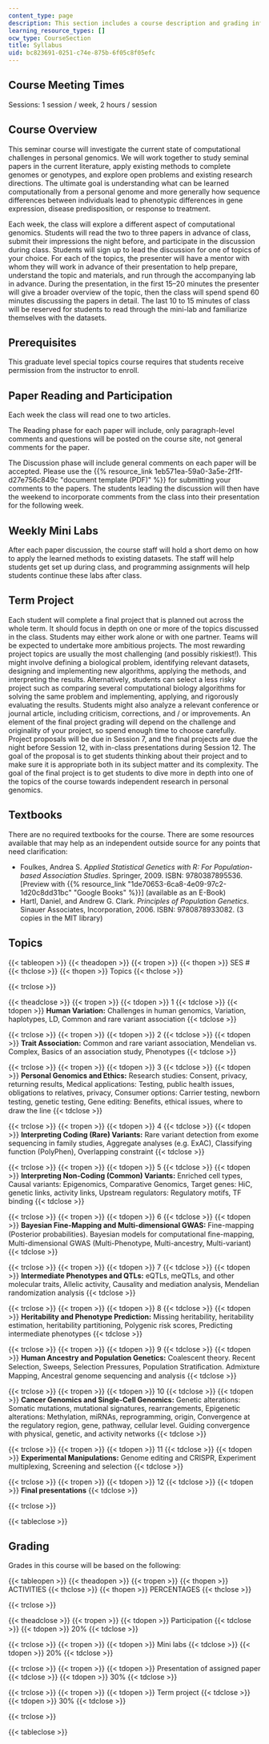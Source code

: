 ```yaml
---
content_type: page
description: This section includes a course description and grading information.
learning_resource_types: []
ocw_type: CourseSection
title: Syllabus
uid: bc823691-0251-c74e-875b-6f05c8f05efc
---
```


Course Meeting Times
--------------------

Sessions: 1 session / week, 2 hours / session

Course Overview
---------------

This seminar course will investigate the current state of computational challenges in personal genomics. We will work together to study seminal papers in the current literature, apply existing methods to complete genomes or genotypes, and explore open problems and existing research directions. The ultimate goal is understanding what can be learned computationally from a personal genome and more generally how sequence differences between individuals lead to phenotypic differences in gene expression, disease predisposition, or response to treatment.

Each week, the class will explore a different aspect of computational genomics. Students will read the two to three papers in advance of class, submit their impressions the night before, and participate in the discussion during class. Students will sign up to lead the discussion for one of topics of your choice. For each of the topics, the presenter will have a mentor with whom they will work in advance of their presentation to help prepare, understand the topic and materials, and run through the accompanying lab in advance. During the presentation, in the first 15–20 minutes the presenter will give a broader overview of the topic, then the class will spend spend 60 minutes discussing the papers in detail. The last 10 to 15 minutes of class will be reserved for students to read through the mini-lab and familiarize themselves with the datasets.

Prerequisites
-------------

This graduate level special topics course requires that students receive permission from the instructor to enroll.

Paper Reading and Participation
-------------------------------

Each week the class will read one to two articles.

The Reading phase for each paper will include, only paragraph-level comments and questions will be posted on the course site, not general comments for the paper.

The Discussion phase will include general comments on each paper will be accepted. Please use the {{% resource_link 1eb571ea-59a0-3a5e-2f1f-d27e756c849c "document template (PDF)" %}} for submitting your comments to the papers. The students leading the discussion will then have the weekend to incorporate comments from the class into their presentation for the following week.

Weekly Mini Labs
----------------

After each paper discussion, the course staff will hold a short demo on how to apply the learned methods to existing datasets. The staff will help students get set up during class, and programming assignments will help students continue these labs after class.

Term Project
------------

Each student will complete a final project that is planned out across the whole term. It should focus in depth on one or more of the topics discussed in the class. Students may either work alone or with one partner. Teams will be expected to undertake more ambitious projects. The most rewarding project topics are usually the most challenging (and possibly riskiest!). This might involve defining a biological problem, identifying relevant datasets, designing and implementing new algorithms, applying the methods, and interpreting the results. Alternatively, students can select a less risky project such as comparing several computational biology algorithms for solving the same problem and implementing, applying, and rigorously evaluating the results. Students might also analyze a relevant conference or journal article, including criticism, corrections, and / or improvements. An element of the final project grading will depend on the challenge and originality of your project, so spend enough time to choose carefully. Project proposals will be due in Session 7, and the final projects are due the night before Session 12, with in-class presentations during Session 12. The goal of the proposal is to get students thinking about their project and to make sure it is appropriate both in its subject matter and its complexity. The goal of the final project is to get students to dive more in depth into one of the topics of the course towards independent research in personal genomics.

Textbooks
---------

There are no required textbooks for the course. There are some resources available that may help as an independent outside source for any points that need clarification:

*   Foulkes, Andrea S. _Applied Statistical Genetics with R: For Population-based Association Studies_. Springer, 2009. ISBN: 9780387895536. \[Preview with {{% resource_link "1de70653-6ca8-4e09-97c2-1d20c8dd31bc" "Google Books" %}}\] (available as an E-Book)
*   Hartl, Daniel, and Andrew G. Clark. _Principles of Population Genetics_. Sinauer Associates, Incorporation, 2006. ISBN: 9780878933082. (3 copies in the MIT library)

Topics
------

{{< tableopen >}}
{{< theadopen >}}
{{< tropen >}}
{{< thopen >}}
SES #
{{< thclose >}}
{{< thopen >}}
Topics
{{< thclose >}}

{{< trclose >}}

{{< theadclose >}}
{{< tropen >}}
{{< tdopen >}}
1
{{< tdclose >}}
{{< tdopen >}}
**Human Variation:** Challenges in human genomics, Variation, haplotypes, LD, Common and rare variant association
{{< tdclose >}}

{{< trclose >}}
{{< tropen >}}
{{< tdopen >}}
2
{{< tdclose >}}
{{< tdopen >}}
**Trait Association:** Common and rare variant association, Mendelian vs. Complex, Basics of an association study, Phenotypes
{{< tdclose >}}

{{< trclose >}}
{{< tropen >}}
{{< tdopen >}}
3
{{< tdclose >}}
{{< tdopen >}}
**Personal Genomics and Ethics:** Research studies: Consent, privacy, returning results, Medical applications: Testing, public health issues, obligations to relatives, privacy, Consumer options: Carrier testing, newborn testing, genetic testing, Gene editing: Beneﬁts, ethical issues, where to draw the line
{{< tdclose >}}

{{< trclose >}}
{{< tropen >}}
{{< tdopen >}}
4
{{< tdclose >}}
{{< tdopen >}}
**Interpreting Coding (Rare) Variants:** Rare variant detection from exome sequencing in family studies, Aggregate analyses (e.g. ExAC), Classifying function (PolyPhen), Overlapping constraint
{{< tdclose >}}

{{< trclose >}}
{{< tropen >}}
{{< tdopen >}}
5
{{< tdclose >}}
{{< tdopen >}}
**Interpreting Non-Coding (Common) Variants:** Enriched cell types, Causal variants: Epigenomics, Comparative Genomics, Target genes: HiC, genetic links, activity links, Upstream regulators: Regulatory motifs, TF binding
{{< tdclose >}}

{{< trclose >}}
{{< tropen >}}
{{< tdopen >}}
6
{{< tdclose >}}
{{< tdopen >}}
**Bayesian Fine-Mapping and Multi-dimensional GWAS:** Fine-mapping (Posterior probabilities). Bayesian models for computational ﬁne-mapping, Multi-dimensional GWAS (Multi-Phenotype, Multi-ancestry, Multi-variant)
{{< tdclose >}}

{{< trclose >}}
{{< tropen >}}
{{< tdopen >}}
7
{{< tdclose >}}
{{< tdopen >}}
**Intermediate Phenotypes and QTLs:** eQTLs, meQTLs, and other molecular traits, Allelic activity, Causality and mediation analysis, Mendelian randomization analysis
{{< tdclose >}}

{{< trclose >}}
{{< tropen >}}
{{< tdopen >}}
8
{{< tdclose >}}
{{< tdopen >}}
**Heritability and Phenotype Prediction:** Missing heritability, heritability estimation, heritability partitioning, Polygenic risk scores, Predicting intermediate phenotypes
{{< tdclose >}}

{{< trclose >}}
{{< tropen >}}
{{< tdopen >}}
9
{{< tdclose >}}
{{< tdopen >}}
**Human Ancestry and Population Genetics:** Coalescent theory. Recent Selection, Sweeps, Selection Pressures, Population Stratiﬁcation. Admixture Mapping, Ancestral genome sequencing and analysis
{{< tdclose >}}

{{< trclose >}}
{{< tropen >}}
{{< tdopen >}}
10
{{< tdclose >}}
{{< tdopen >}}
**Cancer Genomics and Single-Cell Genomics:** Genetic alterations: Somatic mutations, mutational signatures, rearrangements, Epigenetic alterations: Methylation, miRNAs, reprogramming, origin, Convergence at the regulatory region, gene, pathway, cellular level. Guiding convergence with physical, genetic, and activity networks
{{< tdclose >}}

{{< trclose >}}
{{< tropen >}}
{{< tdopen >}}
11
{{< tdclose >}}
{{< tdopen >}}
**Experimental Manipulations:** Genome editing and CRISPR, Experiment multiplexing, Screening and selection
{{< tdclose >}}

{{< trclose >}}
{{< tropen >}}
{{< tdopen >}}
12
{{< tdclose >}}
{{< tdopen >}}
**Final presentations**
{{< tdclose >}}

{{< trclose >}}

{{< tableclose >}}

Grading
-------

Grades in this course will be based on the following:

{{< tableopen >}}
{{< theadopen >}}
{{< tropen >}}
{{< thopen >}}
ACTIVITIES
{{< thclose >}}
{{< thopen >}}
PERCENTAGES
{{< thclose >}}

{{< trclose >}}

{{< theadclose >}}
{{< tropen >}}
{{< tdopen >}}
Participation
{{< tdclose >}}
{{< tdopen >}}
20%
{{< tdclose >}}

{{< trclose >}}
{{< tropen >}}
{{< tdopen >}}
Mini labs
{{< tdclose >}}
{{< tdopen >}}
20%
{{< tdclose >}}

{{< trclose >}}
{{< tropen >}}
{{< tdopen >}}
Presentation of assigned paper
{{< tdclose >}}
{{< tdopen >}}
30%
{{< tdclose >}}

{{< trclose >}}
{{< tropen >}}
{{< tdopen >}}
Term project
{{< tdclose >}}
{{< tdopen >}}
30%
{{< tdclose >}}

{{< trclose >}}

{{< tableclose >}}
